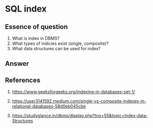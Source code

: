 # SQL index

## Essence of question

1. What is index in DBMS?
2. What types of indicies exist (single, composite)?
3. What data structures can be used for index?

## Answer


## References

1. https://www.geeksforgeeks.org/indexing-in-databases-set-1/

2. https://user3141592.medium.com/single-vs-composite-indexes-in-relational-databases-58d0eb045cbe

3. https://studyglance.in/dbms/display.php?tno=55&topic=Index-data-Structures
